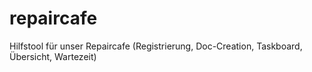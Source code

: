 # repaircafe
Hilfstool für unser Repaircafe (Registrierung, Doc-Creation, Taskboard, Übersicht, Wartezeit)
